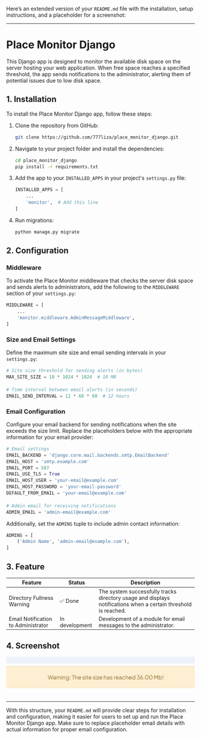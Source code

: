 Here’s an extended version of your `README.md` file with the installation, setup instructions, and a placeholder for a screenshot:

---

# Place Monitor Django

This Django app is designed to monitor the available disk space on the server hosting your web application. When free space reaches a specified threshold, the app sends notifications to the administrator, alerting them of potential issues due to low disk space.

## 1. Installation

To install the Place Monitor Django app, follow these steps:

1. Clone the repository from GitHub:

    ```bash
    git clone https://github.com/777liza/place_monitor_django.git
    ```

2. Navigate to your project folder and install the dependencies:

    ```bash
    cd place_monitor_django
    pip install -r requirements.txt
    ```

3. Add the app to your `INSTALLED_APPS` in your project's `settings.py` file:

    ```python
    INSTALLED_APPS = [
        ...
        'monitor',  # Add this line
    ]
    ```

4. Run migrations:

    ```bash
    python manage.py migrate
    ```

## 2. Configuration

### Middleware

To activate the Place Monitor middleware that checks the server disk space and sends alerts to administrators, add the following to the `MIDDLEWARE` section of your `settings.py`:

```python
MIDDLEWARE = [
    ...
    'monitor.middleware.AdminMessageMiddleware',
]
```

### Size and Email Settings

Define the maximum site size and email sending intervals in your `settings.py`:

```python
# Site size threshold for sending alerts (in bytes)
MAX_SITE_SIZE = 10 * 1024 * 1024  # 10 MB

# Time interval between email alerts (in seconds)
EMAIL_SEND_INTERVAL = 12 * 60 * 60  # 12 hours
```

### Email Configuration

Configure your email backend for sending notifications when the site exceeds the size limit. Replace the placeholders below with the appropriate information for your email provider:

```python
# Email settings
EMAIL_BACKEND = 'django.core.mail.backends.smtp.EmailBackend'
EMAIL_HOST = 'smtp.example.com'
EMAIL_PORT = 587
EMAIL_USE_TLS = True
EMAIL_HOST_USER = 'your-email@example.com'
EMAIL_HOST_PASSWORD = 'your-email-password'
DEFAULT_FROM_EMAIL = 'your-email@example.com'

# Admin email for receiving notifications
ADMIN_EMAIL = 'admin-email@example.com'
```

Additionally, set the `ADMINS` tuple to include admin contact information:

```python
ADMINS = [
    ('Admin Name', 'admin-email@example.com'),
]
```
## 3. Feature
| Feature | Status | Description |
|---|---|---|
| Directory Fullness Warning | ✅ Done | The system successfully tracks directory usage and displays notifications when a certain threshold is reached. |
| Email Notification to Administrator | In development | Development of a module for email messages to the administrator. |

## 4. Screenshot

![sample message for admin](screenshot/Screenshot.jpg)

---

With this structure, your `README.md` will provide clear steps for installation and configuration, making it easier for users to set up and run the Place Monitor Django app. Make sure to replace placeholder email details with actual information for proper email configuration.

